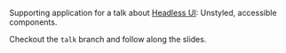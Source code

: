 Supporting application for a talk about [Headless UI](https://ymainier.github.io/accessible-checkout/): Unstyled, accessible components.

Checkout the `talk` branch and follow along the slides.
